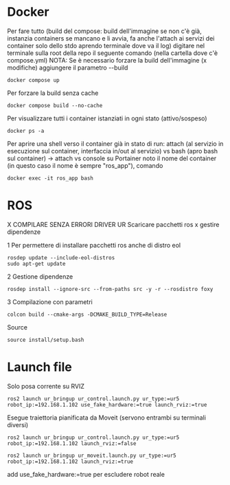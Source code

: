 # Docker
Per fare tutto (build del compose: build dell'immagine se non c'è già, instanzia containers se mancano e li avvia, fa anche l'attach ai servizi dei container solo dello stdo aprendo terminale dove va il log) digitare nel terminale sulla root della repo il seguente comando (nella cartella dove c'è compose.yml)
NOTA: Se è necessario forzare la build dell'immagine (x modifiche) aggiungere il parametro --build

```
docker compose up
```
Per forzare la build senza cache
```
docker compose build --no-cache
```


Per visualizzare tutti i container istanziati in ogni stato (attivo/sospeso)
```
docker ps -a
```
Per aprire una shell verso il container già in stato di run:
attach (al servizio in esecuzione sul container, interfaccia in/out al servizio) vs bash (apro bash sul container) -> attach vs console su Portainer 
noto il nome del container (in questo caso il nome è sempre "ros_app"), comando
```
docker exec -it ros_app bash
```


# ROS

X COMPILARE SENZA ERRORI DRIVER UR
Scaricare pacchetti ros x gestire dipendenze

1 Per permettere di installare pacchetti ros anche di distro eol
```
rosdep update --include-eol-distros
sudo apt-get update
```
2 Gestione dipendenze 
```
rosdep install --ignore-src --from-paths src -y -r --rosdistro foxy
```
3 Compilazione con parametri
```
colcon build --cmake-args -DCMAKE_BUILD_TYPE=Release
```

Source
```
source install/setup.bash
```
# Launch file

Solo posa corrente su RVIZ
```
ros2 launch ur_bringup ur_control.launch.py ur_type:=ur5 robot_ip:=192.168.1.102 use_fake_hardware:=true launch_rviz:=true
```

Esegue traiettoria pianificata da Moveit (servono entrambi su terminali diversi)
```
ros2 launch ur_bringup ur_control.launch.py ur_type:=ur5 robot_ip:=192.168.1.102 launch_rviz:=false
```
```
ros2 launch ur_bringup ur_moveit.launch.py ur_type:=ur5 robot_ip:=192.168.1.102 launch_rviz:=true
```
add use_fake_hardware:=true per escludere robot reale
